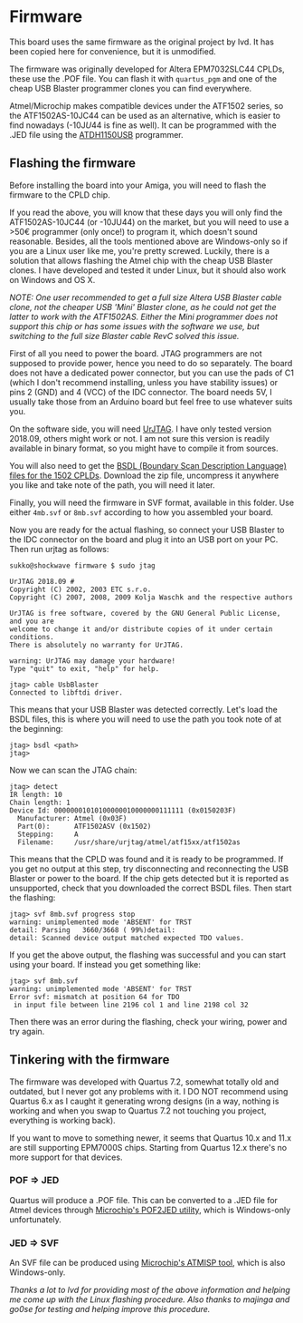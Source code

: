 # Firmware
This board uses the same firmware as the original project by lvd. It has been copied here for convenience, but it is unmodified.

The firmware was originally developed for Altera EPM7032SLC44 CPLDs, these use the .POF file. You can flash it with `quartus_pgm` and one of the cheap USB Blaster programmer clones you can find everywhere.

Atmel/Microchip makes compatible devices under the ATF1502 series, so the ATF1502AS-10JC44 can be used as an alternative, which is easier to find nowadays (-10J*U*44 is fine as well). It can be programmed with the .JED file using the [ATDH1150USB](https://www.microchip.com/DevelopmentTools/ProductDetails/ATDH1150USB) programmer.

## Flashing the firmware
Before installing the board into your Amiga, you will need to flash the firmware to the CPLD chip.

If you read the above, you will know that these days you will only find the ATF1502AS-10JC44 (or -10JU44) on the market, but you will need to use a >50€ programmer (only once!) to program it, which doesn't sound reasonable. Besides, all the tools mentioned above are Windows-only so if you are a Linux user like me, you're pretty screwed. Luckily, there is a solution that allows flashing the Atmel chip with the cheap USB Blaster clones. I have developed and tested it under Linux, but it should also work on Windows and OS X.

*NOTE: One user recommended to get a full size Altera USB Blaster cable clone, not the cheaper USB 'Mini' Blaster clone, as he could not get the latter to work with the ATF1502AS. Either the Mini programmer does not support this chip or has some issues with the software we use, but switching to the full size Blaster cable RevC solved this issue.*

First of all you need to power the board. JTAG programmers are not supposed to provide power, hence you need to do so separately. The board does not have a dedicated power connector, but you can use the pads of C1 (which I don't recommend installing, unless you have stability issues) or pins 2 (GND) and 4 (VCC) of the IDC connector. The board needs 5V, I usually take those from an Arduino board but feel free to use whatever suits you.

On the software side, you will need [UrJTAG](http://urjtag.sourceforge.net). I have only tested version 2018.09, others might work or not. I am not sure this version is readily available in binary format, so you might have to compile it from sources.

You will also need to get the [BSDL (Boundary Scan Description Language) files for the 1502 CPLDs](https://www.microchip.com/design-centers/programmable-logic/spld-cpld/tools/software/BSDL). Download the zip file, uncompress it anywhere you like and take note of the path, you will need it later.

Finally, you will need the firmware in SVF format, available in this folder. Use either `4mb.svf` or `8mb.svf` according to how you assembled your board.

Now you are ready for the actual flashing, so connect your USB Blaster to the IDC connector on the board and plug it into an USB port on your PC. Then run urjtag as follows:

```
sukko@shockwave firmware $ sudo jtag

UrJTAG 2018.09 #
Copyright (C) 2002, 2003 ETC s.r.o.
Copyright (C) 2007, 2008, 2009 Kolja Waschk and the respective authors

UrJTAG is free software, covered by the GNU General Public License, and you are
welcome to change it and/or distribute copies of it under certain conditions.
There is absolutely no warranty for UrJTAG.

warning: UrJTAG may damage your hardware!
Type "quit" to exit, "help" for help.

jtag> cable UsbBlaster
Connected to libftdi driver.
```

This means that your USB Blaster was detected correctly. Let's load the BSDL files, this is where you will need to use the path you took note of at the beginning:
```
jtag> bsdl <path>
jtag>
```

Now we can scan the JTAG chain:
```
jtag> detect
IR length: 10
Chain length: 1
Device Id: 00000001010100000010000000111111 (0x0150203F)
  Manufacturer: Atmel (0x03F)
  Part(0):      ATF1502ASV (0x1502)
  Stepping:     A
  Filename:     /usr/share/urjtag/atmel/atf15xx/atf1502as
```

This means that the CPLD was found and it is ready to be programmed. If you get no output at this step, try disconnecting and reconnecting the USB Blaster or power to the board. If the chip gets detected but it is reported as unsupported, check that you downloaded the correct BSDL files. Then start the flashing:
```
jtag> svf 8mb.svf progress stop
warning: unimplemented mode 'ABSENT' for TRST
detail: Parsing   3660/3668 ( 99%)detail:
detail: Scanned device output matched expected TDO values.
```

If you get the above output, the flashing was successful and you can start using your board. If instead you get something like:
```
jtag> svf 8mb.svf
warning: unimplemented mode 'ABSENT' for TRST
Error svf: mismatch at position 64 for TDO
 in input file between line 2196 col 1 and line 2198 col 32
```

Then there was an error during the flashing, check your wiring, power and try again.


## Tinkering with the firmware
The firmware was developed with Quartus 7.2, somewhat totally old and outdated, but I never got any problems with it. I DO NOT recommend using Quartus 6.x as I caught it generating wrong designs (in a way, nothing is working and when you swap to Quartus 7.2 not touching you project, everything is working back).

If you want to move to something newer, it seems that Quartus 10.x and 11.x are still supporting EPM7000S chips. Starting from Quartus 12.x there's no more support for that devices.

### POF => JED
Quartus will produce a .POF file. This can be converted to a .JED file for Atmel devices through [Microchip's POF2JED utility](https://www.microchip.com/design-centers/programmable-logic/spld-cpld/tools/software/pof2jed), which is Windows-only unfortunately.

### JED => SVF
An SVF file can be produced using [Microchip's ATMISP tool](https://www.microchip.com/design-centers/programmable-logic/spld-cpld/tools/software/atmisp), which is also Windows-only.


*Thanks a lot to lvd for providing most of the above information and helping me come up with the Linux flashing procedure.*
*Also thanks to majinga and go0se for testing and helping improve this procedure.*
